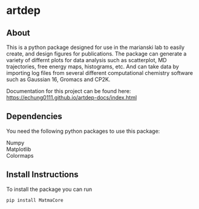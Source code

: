 # artdep

## About
This is a python package designed for use in the marianski lab to easily create, and design figures for publications. The package can generate a variety of differnt plots for data analysis such as scatterplot, MD trajectories, free energy maps, histograms, etc. And can take data by importing log files from several different computational chemistry software such as Gaussian 16, Gromacs and CP2K.

Documentation for this project can be found here: https://echung0111.github.io/artdep-docs/index.html 

## Dependencies
You need the following python packages to use this package:  
  
Numpy  
Matplotlib  
Colormaps  

## Install Instructions
To install the package you can run  
```
pip install MatmaCore
```
